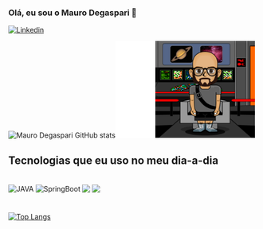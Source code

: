 ### Olá, eu sou o Mauro Degaspari 👏
[![Linkedin](https://img.shields.io/badge/LinkedIn-0077B5?style=for-the-badge&logo=linkedin&logoColor=white)](https://www.linkedin.com/in/mauro-degaspari-682657159/)

![Mauro Degaspari GitHub stats](https://github-readme-stats.vercel.app/api?username=MauroDegaspari&show_icons=true&theme=dark)<img src ="https://github.com/MauroDegaspari/Graficos/blob/master/img-readme/espaco.png"  width = "80" height = "195"><img src ="https://github.com/MauroDegaspari/Graficos/blob/master/img-readme/avatar_1636027679297.png"  width = "200" height = "195">





## Tecnologias que eu uso no meu dia-a-dia
<div style="display: inline_block"><br/>
    <img align="center" alt="JAVA" src="https://img.shields.io/badge/Java-ED8B00?style=for-the-badge&logo=java&logoColor=white"</>
    <img align="center" alt="SpringBoot" src="https://img.shields.io/badge/Spring-6DB33F?style=for-the-badge&logo=spring&logoColor=white"</>
    <img align="center" src="https://img.shields.io/badge/HTML5-E34F26?style=for-the-badge&logo=html5&logoColor=white"</>
    <img align="center" src="https://img.shields.io/badge/CSS3-1572B6?style=for-the-badge&logo=css3&logoColor=white"</>
  
  <br>
 </div> 
 
 #
[![Top Langs](https://github-readme-stats.vercel.app/api/top-langs/?username=MauroDegaspari&layout=compact)](https://github.com/anuraghazra/github-readme-stats)



